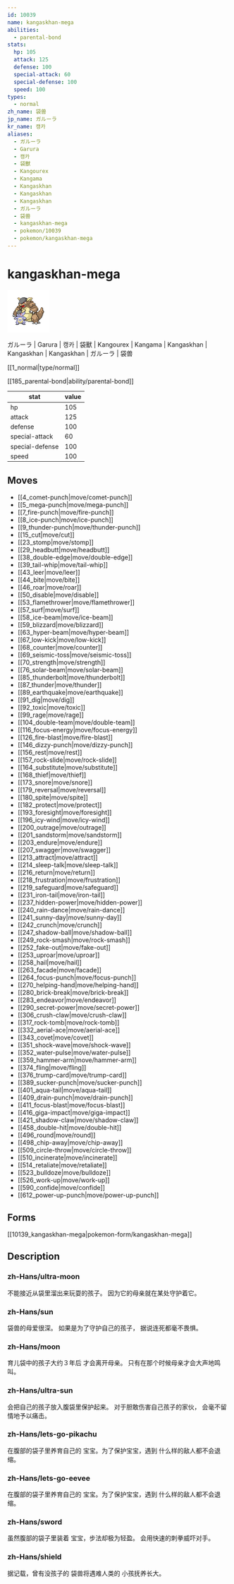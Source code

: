 ```yaml
---
id: 10039
name: kangaskhan-mega
abilities:
  - parental-bond
stats:
  hp: 105
  attack: 125
  defense: 100
  special-attack: 60
  special-defense: 100
  speed: 100
types:
  - normal
zh_name: 袋兽
jp_name: ガルーラ
kr_name: 캥카
aliases:
  - ガルーラ
  - Garura
  - 캥카
  - 袋獸
  - Kangourex
  - Kangama
  - Kangaskhan
  - Kangaskhan
  - Kangaskhan
  - ガルーラ
  - 袋兽
  - kangaskhan-mega
  - pokemon/10039
  - pokemon/kangaskhan-mega
---
```

# kangaskhan-mega

![](https://raw.githubusercontent.com/PokeAPI/sprites/master/sprites/pokemon/10039.png)

ガルーラ | Garura | 캥카 | 袋獸 | Kangourex | Kangama | Kangaskhan | Kangaskhan | Kangaskhan | ガルーラ | 袋兽

[[1_normal|type/normal]]

[[185_parental-bond|ability/parental-bond]]

|stat|value|
|---|---|
|hp|105|
|attack|125|
|defense|100|
|special-attack|60|
|special-defense|100|
|speed|100|


## Moves

- [[4_comet-punch|move/comet-punch]]
- [[5_mega-punch|move/mega-punch]]
- [[7_fire-punch|move/fire-punch]]
- [[8_ice-punch|move/ice-punch]]
- [[9_thunder-punch|move/thunder-punch]]
- [[15_cut|move/cut]]
- [[23_stomp|move/stomp]]
- [[29_headbutt|move/headbutt]]
- [[38_double-edge|move/double-edge]]
- [[39_tail-whip|move/tail-whip]]
- [[43_leer|move/leer]]
- [[44_bite|move/bite]]
- [[46_roar|move/roar]]
- [[50_disable|move/disable]]
- [[53_flamethrower|move/flamethrower]]
- [[57_surf|move/surf]]
- [[58_ice-beam|move/ice-beam]]
- [[59_blizzard|move/blizzard]]
- [[63_hyper-beam|move/hyper-beam]]
- [[67_low-kick|move/low-kick]]
- [[68_counter|move/counter]]
- [[69_seismic-toss|move/seismic-toss]]
- [[70_strength|move/strength]]
- [[76_solar-beam|move/solar-beam]]
- [[85_thunderbolt|move/thunderbolt]]
- [[87_thunder|move/thunder]]
- [[89_earthquake|move/earthquake]]
- [[91_dig|move/dig]]
- [[92_toxic|move/toxic]]
- [[99_rage|move/rage]]
- [[104_double-team|move/double-team]]
- [[116_focus-energy|move/focus-energy]]
- [[126_fire-blast|move/fire-blast]]
- [[146_dizzy-punch|move/dizzy-punch]]
- [[156_rest|move/rest]]
- [[157_rock-slide|move/rock-slide]]
- [[164_substitute|move/substitute]]
- [[168_thief|move/thief]]
- [[173_snore|move/snore]]
- [[179_reversal|move/reversal]]
- [[180_spite|move/spite]]
- [[182_protect|move/protect]]
- [[193_foresight|move/foresight]]
- [[196_icy-wind|move/icy-wind]]
- [[200_outrage|move/outrage]]
- [[201_sandstorm|move/sandstorm]]
- [[203_endure|move/endure]]
- [[207_swagger|move/swagger]]
- [[213_attract|move/attract]]
- [[214_sleep-talk|move/sleep-talk]]
- [[216_return|move/return]]
- [[218_frustration|move/frustration]]
- [[219_safeguard|move/safeguard]]
- [[231_iron-tail|move/iron-tail]]
- [[237_hidden-power|move/hidden-power]]
- [[240_rain-dance|move/rain-dance]]
- [[241_sunny-day|move/sunny-day]]
- [[242_crunch|move/crunch]]
- [[247_shadow-ball|move/shadow-ball]]
- [[249_rock-smash|move/rock-smash]]
- [[252_fake-out|move/fake-out]]
- [[253_uproar|move/uproar]]
- [[258_hail|move/hail]]
- [[263_facade|move/facade]]
- [[264_focus-punch|move/focus-punch]]
- [[270_helping-hand|move/helping-hand]]
- [[280_brick-break|move/brick-break]]
- [[283_endeavor|move/endeavor]]
- [[290_secret-power|move/secret-power]]
- [[306_crush-claw|move/crush-claw]]
- [[317_rock-tomb|move/rock-tomb]]
- [[332_aerial-ace|move/aerial-ace]]
- [[343_covet|move/covet]]
- [[351_shock-wave|move/shock-wave]]
- [[352_water-pulse|move/water-pulse]]
- [[359_hammer-arm|move/hammer-arm]]
- [[374_fling|move/fling]]
- [[376_trump-card|move/trump-card]]
- [[389_sucker-punch|move/sucker-punch]]
- [[401_aqua-tail|move/aqua-tail]]
- [[409_drain-punch|move/drain-punch]]
- [[411_focus-blast|move/focus-blast]]
- [[416_giga-impact|move/giga-impact]]
- [[421_shadow-claw|move/shadow-claw]]
- [[458_double-hit|move/double-hit]]
- [[496_round|move/round]]
- [[498_chip-away|move/chip-away]]
- [[509_circle-throw|move/circle-throw]]
- [[510_incinerate|move/incinerate]]
- [[514_retaliate|move/retaliate]]
- [[523_bulldoze|move/bulldoze]]
- [[526_work-up|move/work-up]]
- [[590_confide|move/confide]]
- [[612_power-up-punch|move/power-up-punch]]

## Forms



[[10139_kangaskhan-mega|pokemon-form/kangaskhan-mega]]

## Description

### zh-Hans/ultra-moon

不能接近从袋里溜出来玩耍的孩子。
因为它的母亲就在某处守护着它。

### zh-Hans/sun

袋兽的母爱很深。
如果是为了守护自己的孩子，
据说连死都毫不畏惧。

### zh-Hans/moon

育儿袋中的孩子大约３年后
才会离开母亲。
只有在那个时候母亲才会大声地鸣叫。

### zh-Hans/ultra-sun

会把自己的孩子放入腹袋里保护起来。
对于胆敢伤害自己孩子的家伙，
会毫不留情地予以痛击。

### zh-Hans/lets-go-pikachu

在腹部的袋子里养育自己的
宝宝。为了保护宝宝，遇到
什么样的敌人都不会退缩。

### zh-Hans/lets-go-eevee

在腹部的袋子里养育自己的
宝宝。为了保护宝宝，遇到
什么样的敌人都不会退缩。

### zh-Hans/sword

虽然腹部的袋子里装着
宝宝，步法却极为轻盈。
会用快速的刺拳威吓对手。

### zh-Hans/shield

据记载，曾有没孩子的
袋兽将遇难人类的
小孩抚养长大。

